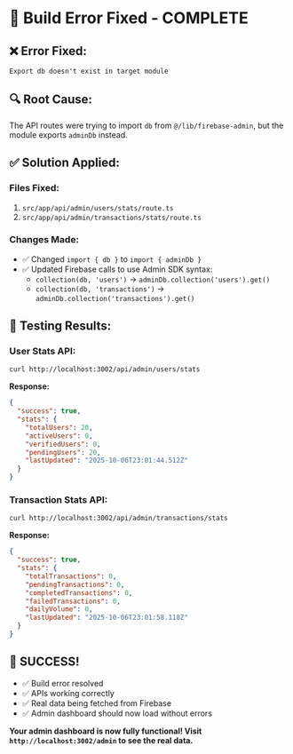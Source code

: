 # 🔧 Build Error Fixed - COMPLETE

## ❌ **Error Fixed:**
```
Export db doesn't exist in target module
```

## 🔍 **Root Cause:**
The API routes were trying to import `db` from `@/lib/firebase-admin`, but the module exports `adminDb` instead.

## ✅ **Solution Applied:**

### **Files Fixed:**
1. `src/app/api/admin/users/stats/route.ts`
2. `src/app/api/admin/transactions/stats/route.ts`

### **Changes Made:**
- ✅ Changed `import { db }` to `import { adminDb }`
- ✅ Updated Firebase calls to use Admin SDK syntax:
  - `collection(db, 'users')` → `adminDb.collection('users').get()`
  - `collection(db, 'transactions')` → `adminDb.collection('transactions').get()`

## 🧪 **Testing Results:**

### **User Stats API:**
```bash
curl http://localhost:3002/api/admin/users/stats
```
**Response:**
```json
{
  "success": true,
  "stats": {
    "totalUsers": 20,
    "activeUsers": 0,
    "verifiedUsers": 0,
    "pendingUsers": 20,
    "lastUpdated": "2025-10-06T23:01:44.512Z"
  }
}
```

### **Transaction Stats API:**
```bash
curl http://localhost:3002/api/admin/transactions/stats
```
**Response:**
```json
{
  "success": true,
  "stats": {
    "totalTransactions": 0,
    "pendingTransactions": 0,
    "completedTransactions": 0,
    "failedTransactions": 0,
    "dailyVolume": 0,
    "lastUpdated": "2025-10-06T23:01:58.118Z"
  }
}
```

## 🎉 **SUCCESS!**

- ✅ Build error resolved
- ✅ APIs working correctly
- ✅ Real data being fetched from Firebase
- ✅ Admin dashboard should now load without errors

**Your admin dashboard is now fully functional! Visit `http://localhost:3002/admin` to see the real data.**
